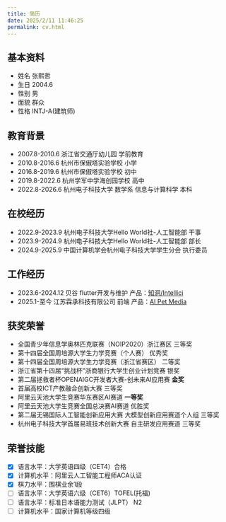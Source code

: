 ```yaml
---
title: 简历
date: 2025/2/11 11:46:25
permalink: cv.html
---
```


## 基本资料

- 姓名 张熙哲
- 生日 2004.6	
- 性别 男	
- 面貌 群众
- 性格 INTJ-A(建筑师)

## 教育背景
- 2007.8-2010.6	  浙江省交通厅幼儿园      	学前教育
- 2010.8-2016.6	  杭州市保俶塔实验学校      	小学
- 2016.8-2019.6	  杭州市保俶塔实验学校      	初中
- 2019.8-2022.6	  杭州学军中学海创园学校			高中
- 2022.8-2026.6	  杭州电子科技大学 数学系 信息与计算科学      	本科

## 在校经历

- 2022.9-2023.9   杭州电子科技大学Hello World社-人工智能部	干事
- 2023.9-2024.9   杭州电子科技大学Hello World社-人工智能部	部长
- 2024.9-2025.9   中国计算机学会杭州电子科技大学学生分会	执行委员

## 工作经历
- 2023.6-2024.12  贝谷   flutter开发与维护		产品：[知洞/Intellici](https://intellici.bago.top)
- 2025.1-至今  江苏霖承科技有限公司   前端		产品：[AI Pet Media](https://aipet.media)

## 获奖荣誉

- 全国青少年信息学奥林匹克联赛（NOIP2020）浙江赛区 三等奖
- 第十四届全国周培源大学生力学竞赛（个人赛）		    	优秀奖
- 第十四届全国周培源大学生力学竞赛（浙江省赛区）	二等奖
- 浙江省第十四届“挑战杯”浙商银行大学生创业计划竞赛 银奖
- 第二届拯救者杯OPENAIGC开发者大赛-创未来AI应用赛 **金奖**
- 首届高校ICT产教融合创新大赛   三等奖
- 阿里云天池大学生竞赛华东赛区AI赛道 **一等奖**
- 阿里云天池大学生竞赛全国总决赛AI赛道 优胜奖
- 第二届无锡国际人工智能创新应用大赛 大模型创新应用赛道个人组 三等奖
- 杭州电子科技大学首届易班技术创新大赛 自主研发应用赛道 三等奖

## 荣誉技能

- [x] 语言水平：大学英语四级（CET4）合格
- [x] 计算机水平：阿里云人工智能工程师ACA认证
- [x] 棋力水平：围棋业余1段
- [ ] 语言水平：大学英语六级（CET6）TOFEL(托福)
- [ ] 语言水平：标准日本语能力测试（JLPT） N2
- [ ] 计算机水平：国家计算机等级四级